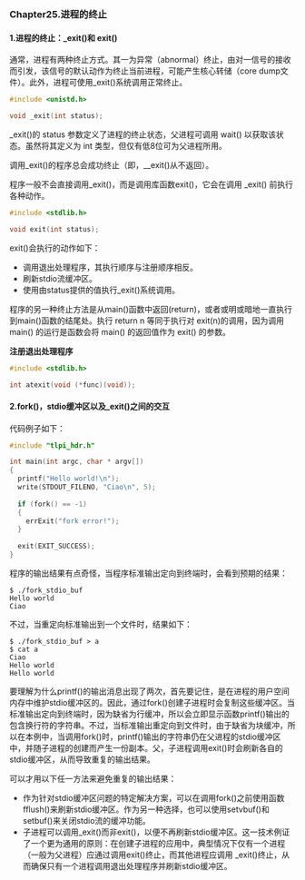 ### Chapter25.进程的终止

#### 1.进程的终止：_exit()和 exit()

通常，进程有两种终止方式。其一为异常（abnormal）终止，由对一信号的接收而引发，该信号的默认动作为终止当前进程，可能产生核心转储（core dump文件）。此外，进程可使用_exit()系统调用正常终止。

```c++
#include <unistd.h>

void _exit(int status);
```

_exit()的 status 参数定义了进程的终止状态，父进程可调用 wait() 以获取该状态。虽然将其定义为 int 类型，但仅有低8位可为父进程所用。

调用_exit()的程序总会成功终止（即，__exit()从不返回）。



程序一般不会直接调用_exit()，而是调用库函数exit()，它会在调用 _exit() 前执行各种动作。

```c++
#include <stdlib.h>

void exit(int status);
```

exit()会执行的动作如下：

+ 调用退出处理程序，其执行顺序与注册顺序相反。
+ 刷新stdio流缓冲区。
+ 使用由status提供的值执行_exit()系统调用。



程序的另一种终止方法是从main()函数中返回(return)，或者或明或暗地一直执行到main()函数的结尾处。执行 return n 等同于执行对 exit(n)的调用，因为调用 main() 的运行是函数会将 main() 的返回值作为 exit() 的参数。



**注册退出处理程序**

```c++
#include <stdlib.h>

int atexit(void (*func)(void));
```



#### 2.fork()，stdio缓冲区以及_exit()之间的交互

代码例子如下：

```c++
#include "tlpi_hdr.h"

int main(int argc, char * argv[])
{
  printf("Hello world!\n");
  write(STDOUT_FILENO, "Ciao\n", 5);
  
  if (fork() == -1)
  {
    errExit("fork error!");
  }
  
  exit(EXIT_SUCCESS);
}
```

程序的输出结果有点奇怪，当程序标准输出定向到终端时，会看到预期的结果：

```shell
$ ./fork_stdio_buf
Hello world
Ciao
```

不过，当重定向标准输出到一个文件时，结果如下：

```shell
$ ./fork_stdio_buf > a
$ cat a
Ciao
Hello world
Hello world
```

​       要理解为什么printf()的输出消息出现了两次，首先要记住，是在进程的用户空间内存中维护stdio缓冲区的。因此，通过fork()创建子进程时会复制这些缓冲区。当标准输出定向到终端时，因为缺省为行缓冲，所以会立即显示函数printf()输出的包含换行符的字符串。不过，当标准输出重定向到文件时，由于缺省为块缓冲，所以在本例中，当调用fork()时，printf()输出的字符串仍在父进程的stdio缓冲区中，并随子进程的创建而产生一份副本。父，子进程调用exit()时会刷新各自的stdio缓冲区，从而导致重复的输出结果。



可以才用以下任一方法来避免重复的输出结果：

+ 作为针对stdio缓冲区问题的特定解决方案，可以在调用fork()之前使用函数fflush()来刷新stdio缓冲区。作为另一种选择，也可以使用setvbuf()和setbuf()来关闭stdio流的缓冲功能。
+ 子进程可以调用_exit()而非exit()，以便不再刷新stdio缓冲区。这一技术例证了一个更为通用的原则：在创建子进程的应用中，典型情况下仅有一个进程（一般为父进程）应通过调用exit()终止，而其他进程应调用 _exit()终止，从而确保只有一个进程调用退出处理程序并刷新stdio缓冲区。



